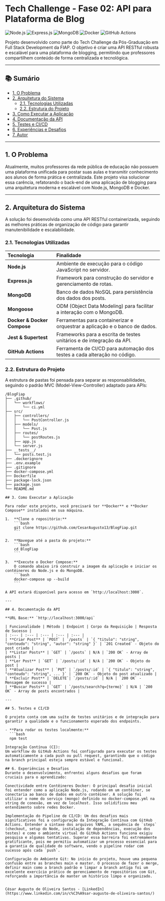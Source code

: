 # Tech Challenge - Fase 02: API para Plataforma de Blog

![Node.js](https://img.shields.io/badge/Node.js-18.x-339933?style=for-the-badge&logo=node.js)
![Express.js](https://img.shields.io/badge/Express.js-4.x-000000?style=for-the-badge&logo=express)
![MongoDB](https://img.shields.io/badge/MongoDB-4.4-47A248?style=for-the-badge&logo=mongodb)
![Docker](https://img.shields.io/badge/Docker-20.x-2496ED?style=for-the-badge&logo=docker)
![GitHub Actions](https://img.shields.io/badge/GitHub%20Actions-CI-2088FF?style=for-the-badge&logo=github-actions)

Projeto desenvolvido como parte do Tech Challenge da Pós-Graduação em Full Stack Development da FIAP. O objetivo é criar uma API RESTful robusta e escalável para uma plataforma de blogging, permitindo que professores compartilhem conteúdo de forma centralizada e tecnológica.

---

## 📚 Sumário

- [1. O Problema](#1-o-problema)
- [2. Arquitetura do Sistema](#2-arquitetura-do-sistema)
  - [2.1. Tecnologias Utilizadas](#21-tecnologias-utilizadas)
  - [2.2. Estrutura do Projeto](#22-estrutura-do-projeto)
- [3. Como Executar a Aplicação](#3-como-executar-a-aplicação)
- [4. Documentação da API](#4-documentação-da-api)
- [5. Testes e CI/CD](#5-testes-e-cicd)
- [6. Experiências e Desafios](#6-experiências-e-desafios)
- [7. Autor](#7-autor)

---

## 1. O Problema

Atualmente, muitos professores da rede pública de educação não possuem uma plataforma unificada para postar suas aulas e transmitir conhecimento aos alunos de forma prática e centralizada. Este projeto visa solucionar essa carência, refatorando o back-end de uma aplicação de blogging para uma arquitetura moderna e escalável com Node.js, MongoDB e Docker.

---

## 2. Arquitetura do Sistema

A solução foi desenvolvida como uma API RESTful containerizada, seguindo as melhores práticas de organização de código para garantir manutenibilidade e escalabilidade.

### 2.1. Tecnologias Utilizadas

| Tecnologia | Finalidade |
| :--- | :--- |
| **Node.js** | Ambiente de execução para o código JavaScript no servidor. |
| **Express.js** | Framework para construção do servidor e gerenciamento de rotas. |
| **MongoDB** | Banco de dados NoSQL para persistência dos dados dos posts. |
| **Mongoose** | ODM (Object Data Modeling) para facilitar a interação com o MongoDB. |
| **Docker & Docker Compose**| Ferramentas para containerizar e orquestrar a aplicação e o banco de dados. |
| **Jest & Supertest** | Frameworks para a escrita de testes unitários e de integração da API. |
| **GitHub Actions** | Ferramenta de CI/CD para automação dos testes a cada alteração no código. |

### 2.2. Estrutura do Projeto

A estrutura de pastas foi pensada para separar as responsabilidades, seguindo o padrão MVC (Model-View-Controller) adaptado para APIs:

```text
/BlogFiap
├── .github/
│   └── workflows/
│       └── ci.yml
├── src/
│   ├── controllers/
│   │   └── PostController.js
│   ├── models/
│   │   └── Post.js
│   ├── routes/
│   │   └── postRoutes.js
│   ├── app.js
│   └── server.js
├── __tests__/
│   └── posts.test.js
├── .dockerignore
├── .env.example
├── .gitignore
├── docker-compose.yml
├── Dockerfile
├── package-lock.json
├── package.json
└── README.md

## 3. Como Executar a Aplicação

Para rodar este projeto, você precisará ter **Docker** e **Docker Compose** instalados em sua máquina.

1.  **Clone o repositório:**
    ```bash
    git clone https://github.com/CesarAugusto13/BlogFiap.git
    ```

2.  **Navegue até a pasta do projeto:**
    ```bash
    cd BlogFiap
    ```

3.  **Execute o Docker Compose:**
    O comando abaixo irá construir a imagem da aplicação e iniciar os contêineres do Node.js e do MongoDB.
    ```bash
    docker-compose up --build
    ```

A API estará disponível para acesso em `http://localhost:3000`.

---

## 4. Documentação da API

**URL Base:** `http://localhost:3000/api`

| Funcionalidade | Método | Endpoint | Corpo da Requisição | Resposta de Sucesso |
| :--- | :--- | :--- | :--- | :--- |
| **Criar Post** | `POST` | `/posts` | `{ "titulo": "string", "conteudo": "string", "autor": "string" }` | `201 Created` - Objeto do post criado |
| **Listar Posts** | `GET` | `/posts` | N/A | `200 OK` - Array de posts |
| **Ler Post** | `GET` | `/posts/:id` | N/A | `200 OK` - Objeto do post |
| **Atualizar Post** | `PUT` | `/posts/:id` | `{ "titulo": "string", "conteudo": "string", ... }` | `200 OK` - Objeto do post atualizado |
| **Excluir Post** | `DELETE`| `/posts/:id` | N/A | `200 OK` - Mensagem de sucesso |
| **Buscar Posts** | `GET` | `/posts/search?q={termo}` | N/A | `200 OK` - Array de posts encontrados |

---

## 5. Testes e CI/CD

O projeto conta com uma suíte de testes unitários e de integração para garantir a qualidade e o funcionamento esperado dos endpoints.

- **Para rodar os testes localmente:**
  ```bash
  npm test

Integração Contínua (CI):
Um workflow do GitHub Actions foi configurado para executar os testes automaticamente a cada push ou pull request, garantindo que o código na branch principal esteja sempre estável e funcional.

## 6. Experiências e Desafios
Durante o desenvolvimento, enfrentei alguns desafios que foram cruciais para o aprendizado:

Conectividade entre Contêineres Docker: O principal desafio inicial foi entender como a aplicação Node.js, rodando em um contêiner, se conectaria ao banco de dados em outro contêiner. A solução foi utilizar o nome do serviço (mongo) definido no docker-compose.yml na string de conexão, em vez de localhost. Isso solidificou meu entendimento sobre redes Docker.

Implementação do Pipeline de CI/CD: Um dos desafios mais significativos foi a configuração da Integração Contínua com GitHub Actions. Entender a sintaxe dos arquivos YAML, a sequência de `steps` (checkout, setup do Node, instalação de dependências, execução dos testes) e como o ambiente virtual do GitHub Actions funciona exigiu pesquisa e algumas tentativas. Superar essa barreira foi extremamente gratificante, pois me permitiu automatizar um processo essencial para a garantia de qualidade do software, vendo o pipeline rodar com sucesso após cada `push`.

Configuração do Ambiente Git: No início do projeto, houve uma pequena confusão entre as branches main e master. O processo de fazer o merge, definir main como a branch padrão e limpar a branch antiga foi um excelente exercício prático de gerenciamento de repositórios com Git, reforçando a importância de manter um histórico limpo e organizado.


César Augusto de Oliveira Santos - [LinkedIn](https://www.linkedin.com/in/c%C3%A9sar-augusto-de-oliveira-santos/)